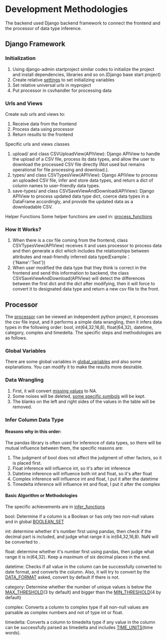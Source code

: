 # Development Methodologies
  The backend used Django backend framework to connect the frontend and the processor of data type inference.
  
## Django Framework

### Initialization
1. Using django-admin startproject similar codes to initialize the project and install dependencies, libraries and so on.(Django base start project)
2. Create relative [settings](myproject/myproject/settings.py) to set initializing variables
3. Set relative universal urls in myproject
4. Put processor in csvhandler for processing data

### Urls and Views
Create sub urls and views to:
1. Receive data from the frontend
2. Process data using processor
3. Return results to the frontend

Specific urls and views classes
1. upload/ and class CSVUploadView(APIView): Django APIView to handle the upload of a CSV file, process its data types, 
and allow the user to download the processed CSV file directly (Not used but remains operational for file processing and download.).
2. types/ and class CSVTypesView(APIView): Django APIView to process an uploaded CSV file, infer and store data types, 
and return a dict of column names to user-friendly data types.
3. save-types/ and class CSVSaveViewAndDownload(APIView): Django APIView to process updated data type dict, 
coerce data types in a DataFrame accordingly, and provide the updated data as a downloadable CSV.

Helper Functions
Some helper functions are used in: [process_functions](myproject/csvhandler/process_functions.py)

### How It Works?
1. When there is a csv file coming from the frontend, class CSVTypesView(APIView) receives it and uses processor to process
data and then generate a dict which includes the relationships between attributes and read-friendly inferred data type(Example： {'Name':'Text'})
2. When user modified the data type that they think is correct in the frontend and send this information to backend, the class CSVSaveViewAndDownload(APIView)
will detect the differences between the first dict and the dict after modifying, then it will force to convert it to designated data type and
return a new csv file to the front.

## Processor

The [processor](myproject/csvhandler/processor) can be viewed an independent python project, it processes the csv file input, and it performs a simple data wrangling,
then it infers data types in the following order: bool, int(64,32,16,8), float(64,32), datetime, category, complex and timedelta.
The specific steps and methodologies are as follows.

### Global Variables
There are some global variables in [global_variables](myproject/csvhandler/processor/global_variables.py) and also some explanations.
You can modify it to make the results more desirable.

### Data Wrangling
1. First, it will convert [missing values](myproject/csvhandler/processor/global_variables.py) to NA.
2. Some noises will be deleted, [some specific symbols](myproject/csvhandler/processor/global_variables.py) will be kept.
3. The blanks on the left and right sides of the values in the table will be removed.

### Infer Column Data Type
#### Reasons why in this order:

The pandas library is often used for inference of data types, so there will be mutual influence between them, the specific reasons are:
1. The judgment of bool does not affect the judgment of other factors, so it is placed first.
2. Float inference will influence int, so it's after int inference
3. Datetime inference will influence both int and float, so it's after float
4. Complex inference will influence int and float, I put it after the datetime
5. Timedelta inference will influence int and float, I put it after the complex

#### Basic Algorithm or Methodologies
The specific achievements are in [infer_functions](myproject/csvhandler/processor/infer_functions.py)

bool: Determine if a column is a Boolean or has only two non-null values and in global [BOOLEAN_SET](myproject/csvhandler/processor/global_variables.py)

int: determine whether it's number first using pandas, then check if the decimal part is included, and judge what range it is in(64,32,16,8). NaN will be converted to <NA>.

float: determine whether it's number first using pandas, then judge what range it is in(64,32). Keep a maximum of six decimal places in the end.

datetime: Checks if all value in the column can be successfully converted to date format, and converts the column. Also, it will try to convert by the [DATA_FORMAT](myproject/csvhandler/processor/global_variables.py) asked, convert by default if there is not.

category: Determine whether the number of unique values is below the [MAX_THRESHOLD](myproject/csvhandler/processor/global_variables.py)(3 by default) and bigger than the [MIN_THRESHOLD](myproject/csvhandler/processor/global_variables.py)(4 by default)

complex: Converts a column to complex type if all non-null values are parsable as complex numbers and not of type int or float.

timedelta: Converts a column to timedelta type if any value in the column can be successfully parsed as timedelta and includes [TIME_UNITS](myproject/csvhandler/processor/global_variables.py)(time words).